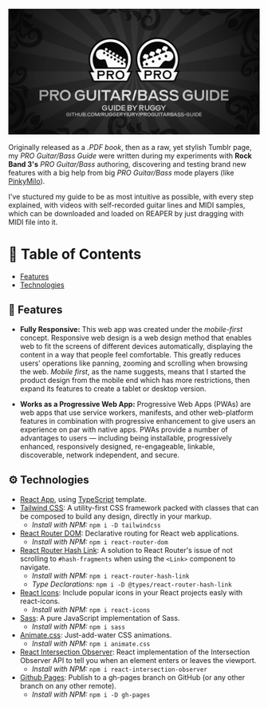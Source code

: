 <p align="center">
  <img src="https://github.com/ruggeryiury/proguitarbass-guide/blob/master/header.webp?raw=true" alt="React App version of my famous PRO Guitar/Bass guide for Rock Band 3 Customs."/>
</p>

Originally released as a *.PDF book*, then as a raw, yet stylish Tumblr page, my *PRO Guitar/Bass Guide* were written during my experiments with **Rock Band 3's** *PRO Guitar/Bass* authoring, discovering and testing brand new features with a big help from big *PRO Guitar/Bass* mode players (like [PinkyMilo](https://www.youtube.com/channel/UC9ZgGgo3LbmXcA03whiLZJg)).

I've stuctured my guide to be as most intuitive as possible, with every step explained, with videos with self-recorded guitar lines and MIDI samples, which can be downloaded and loaded on REAPER by just dragging with MIDI file into it.

# 💠  Table of Contents
- [Features](#-features)
- [Technologies](#%EF%B8%8F-technologies)

## 🚀 Features
- **Fully Responsive:** This web app was created under the *mobile-first*  concept. Responsive web design is a web design method that enables web to fit the screens of different devices automatically, displaying the content in a way that people feel comfortable. This greatly reduces users’ operations like panning, zooming and scrolling when browsing the web. *Mobile first*, as the name suggests, means that I started the product design from the mobile end which has more restrictions, then expand its features to create a tablet or desktop version.

- **Works as a Progressive Web App:** Progressive Web Apps (PWAs) are web apps that use service workers, manifests, and other web-platform features in combination with progressive enhancement to give users an experience on par with native apps. PWAs provide a number of advantages to users — including being installable, progressively enhanced, responsively designed, re-engageable, linkable, discoverable, network independent, and secure.

## ⚙️ Technologies
- [React App](https://create-react-app.dev/), using [TypeScript](https://www.typescriptlang.org/) template.
- [Tailwind CSS](https://tailwindcss.com/): A utility-first CSS framework packed with classes that can be composed to build any design, directly in your markup.
    - *Install with NPM:*  `npm i -D tailwindcss`
- [React Router DOM](https://www.npmjs.com/package/react-router-dom): Declarative routing for React web applications.
    - *Install with NPM:*  `npm i react-router-dom`
- [React Router Hash Link](https://www.npmjs.com/package/react-router-hash-link): A solution to React Router's issue of not scrolling to `#hash-fragments` when using the `<Link>` component to navigate.
    - *Install with NPM:*  `npm i react-router-hash-link`
    - *Type Declarations:* `npm i -D @types/react-router-hash-link`
- [React Icons](https://www.npmjs.com/package/react-icons): Include popular icons in your React projects easly with react-icons.
    - *Install with NPM:*  `npm i react-icons`
- [Sass](https://www.npmjs.com/package/sass): A pure JavaScript implementation of Sass.
    - *Install with NPM:*  `npm i sass`
- [Animate.css](https://animate.style/): Just-add-water CSS animations.
    - *Install with NPM:*  `npm i animate.css`
- [React Intersection Observer](https://www.npmjs.com/package/react-intersection-observer): React implementation of the Intersection Observer API to tell you when an element enters or leaves the viewport.
    - *Install with NPM:*  `npm i react-intersection-observer`
- [Github Pages](https://www.npmjs.com/package/gh-pages): Publish to a gh-pages branch on GitHub (or any other branch on any other remote).
    - *Install with NPM:*  `npm i -D gh-pages`